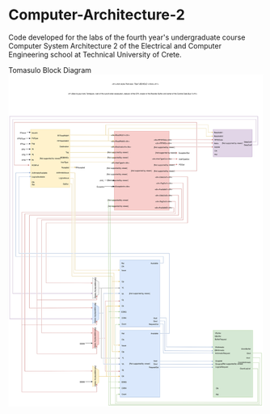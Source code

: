 # Computer-Architecture-2
Code developed for the labs of the fourth year's undergraduate course Computer System Architecture 2 of the Electrical and Computer Engineering school at Technical University of Crete.

Tomasulo Block Diagram
![alt-text](https://raw.githubusercontent.com/Almidi/Computer-Architecture-2/master/Documents/Media/TOP%20Block%20Diagram.svg)
